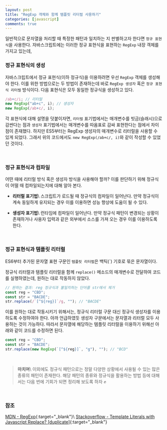 ```yaml
---
layout: post
title: "RegExp 객체와 함께 템플릿 리터럴 사용하기"
categories: [javascript]
comments: true
---
```


일반적으로 문자열을 처리할 때 특정한 패턴과 일치하는 지 판별하고자 한다면 `정규 표현식`을 사용한다. 자바스크립트에는 이러한 정규 표현식을 표현하는 `RegExp` 내장 객체를 가지고 있는데,

<!--more-->

### 정규 표현식의 생성

자바스크립트에서 정규 표현식(이하 정규식)을 이용하려면 우선 `RegExp` 객체를 생성해야 한다. 이를 위한 방법으로는 두 방법이 존재하는데 바로 `RegExp 생성자` 혹은 `정규 표현식 리터럴` 방식이다. 다음 표현식은 모두 동일한 정규식을 생성하고 있다.

```js
/ab+c/i; // 리터럴
new RegExp("ab+c", i); // 생성자
new RegExp(/ab+c/, i);
```

각 표현식에 대해 설명을 덧붙이자면, `리터럴` 표기법에서는 매개변수를 빗금(슬래시)으로 감싼다는 점과 `생성자` 표기법에서는 매개변수를 따옴표로 감싸 표현한다는 점에서 차이점이 존재했다. 하지만 ES5부터는 RegExp 생성자의 매개변수로 리터럴을 사용할 수 있게 되었다. 그래서 위의 코드에서도 `new RegExp(/ab+c/, i)`와 같이 작성할 수 있었던 것이다.

<br>

### 정규 표현식과 컴파일

어떤 때에 리터럴 방식 혹은 생성자 방식을 사용해야 할까? 이를 판단하기 위해 정규식이 어떨 때 컴파일되는지에 대해 알아 본다.

- **리터럴 표기법**\\
  스크립트가 로드될 때 정규식의 컴파일이 일어난다. 만약 정규식이 계속 동일하게 유지되는 경우 이를 이용하면 성능 향상에 도움이 될 수 있다.

- **생성자 표기법**\\
  런타임에 컴파일이 일어난다. 만약 정규식 패턴이 변경되는 상황이 존재하거나 사용자 입력과 같은 외부에서 소스를 가져 오는 경우 이를 이용하도록 한다.

<br>

### 정규 표현식과 템플릿 리터럴

ES6부터 추가된 문자열 표현 구문인 `템플릿 리터럴`은 백틱(\`) 기호로 묶은 문자열이다.

정규식 리터럴과 템플릿 리터럴을 함께 `replace()` 메소드의 매개변수로 전달하여 코드를 실행하였는데, 원하는 대로 작동하지 않았다.

```js
// 원하는 결과: reg 정규식과 불일치하는 단어를 str에서 제거
const reg = "CBD";
const str = "BACDE";
str.replace(/`[^${reg}]`/g, ""); // "BACDE"
```

이를 원하는 대로 작동시키기 위해서는, 정규식 리터럴 구문 대신 정규식 생성자를 이용하도록 수정하여야 한다. 아까 언급하였듯 생성자 구문에서는 문자열과 리터럴 모두 사용하는 것이 가능하다. 따라서 문자열에 해당하는 템플릿 리터럴을 이용하기 위해선 아래와 같이 코드를 수정하면 된다.

```js
const reg = "CBD";
const str = "BACDE";
str.replace(new RegExp(`[^${reg}]`, "g"), ""); // "BCD"
```

<br>

> **마치며**\\
> 이외에도 정규식 패턴으로는 정말 다양한 상황에서 사용될 수 있는 많은 종류의 패턴이 존재한다. 해당 패턴의 종류와 정규식을 활용하는 방법 등에 대해서는 다음 번에 기회가 되면 정리해 보도록 하자 ✊

<br>

### 참조

[MDN - RegExp](https://developer.mozilla.org/ko/docs/Web/JavaScript/Reference/Global_Objects/RegExp){:target="\_blank"}\\
[Stackoverflow - Template Literals with Javascript Replace? [duplicate]](https://stackoverflow.com/questions/51863348/template-literals-with-javascript-replace){:target="\_blank"}
